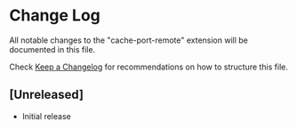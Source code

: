 # Change Log
All notable changes to the "cache-port-remote" extension will be documented in this file.

Check [Keep a Changelog](http://keepachangelog.com/) for recommendations on how to structure this file.

## [Unreleased]
- Initial release